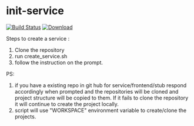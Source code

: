 
# init-service

[![Build Status](https://travis-ci.org/hmrc/init-service.svg)](https://travis-ci.org/hmrc/init-service) [ ![Download](https://api.bintray.com/packages/hmrc/releases/init-service/images/download.svg) ](https://bintray.com/hmrc/releases/init-service/_latestVersion)

Steps to create a service :

1. Clone the repository
2. run create_service.sh <your project name>
3. follow the instruction on the prompt.


PS: 
   1. if you have a existing repo in git hub for service/frontend/stub respond accordingly when prompted and the repositories will be    cloned and project structure will be copied to them. If it fails to clone the repository it will continue to create the project locally.
   2. script will use "WORKSPACE" environment variable to create/clone the projects. 
    
